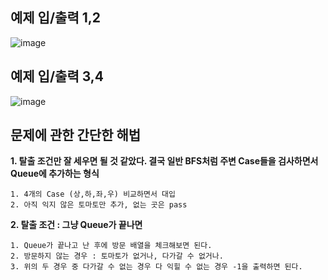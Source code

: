예제 입/출력 1,2
---------------------
![image](https://user-images.githubusercontent.com/64742982/162724394-6f6f6790-7713-49e1-ae49-d3c18b4196d6.png)

예제 입/출력 3,4
----------------------
![image](https://user-images.githubusercontent.com/64742982/162724434-1d612a70-666e-4513-8589-4d802b1ed29c.png)

문제에 관한 간단한 해법
----------------------

**1. 탈출 조건만 잘 세우면 될 것 같았다. 결국 일반 BFS처럼 주변 Case들을 검사하면서 Queue에 추가하는 형식**

    1. 4개의 Case (상,하,좌,우) 비교하면서 대입
    2. 아직 익지 않은 토마토만 추가, 없는 곳은 pass 

**2. 탈출 조건 : 그냥 Queue가 끝나면**

    1. Queue가 끝나고 난 후에 방문 배열을 체크해보면 된다. 
    2. 방문하지 않는 경우 : 토마토가 없거나, 다가갈 수 없거나. 
    3. 위의 두 경우 중 다가갈 수 없는 경우 다 익힐 수 없는 경우 -1을 출력하면 된다. 
